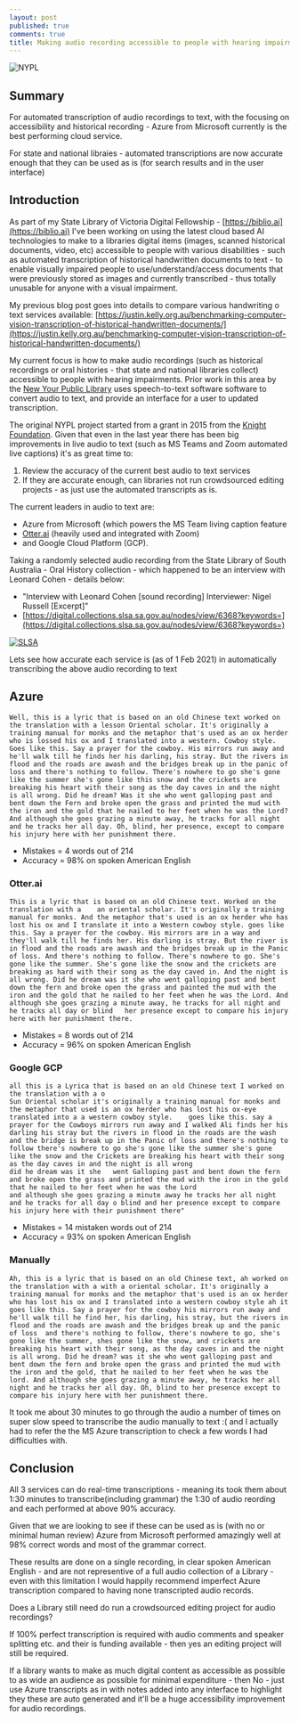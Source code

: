 ```yaml
---
layout: post
published: true
comments: true
title: Making audio recording accessible to people with hearing impairments.
---
```

![NYPL]({{site.baseurl}}/img/2021-NYPL.png)

##  Summary

For automated transcription of audio recordings to text, with the focusing on accessibility and historical recording - Azure from Microsoft currently is the best performing cloud service.

For state and national libraies - automated transcriptions are now accurate enough that they can be used as is (for search results and in the user interface)

## Introduction

As part of my State Library of Victoria Digital Fellowship - [https://biblio.ai](https://biblio.ai) I've been working on using the latest cloud based AI technologies to make to a libraries digital items (images, scanned historical documents, video, etc) accessible to people with various disabilities - such as automated transcription of historical handwritten documents to text - to enable visually impaired people to use/understand/access documents that were previously stored as images and currently transcribed - thus totally unusable for anyone with a visual impairment. 

My previous blog post goes into details to compare various handwriting o text services available: [https://justin.kelly.org.au/benchmarking-computer-vision-transcription-of-historical-handwritten-documents/](https://justin.kelly.org.au/benchmarking-computer-vision-transcription-of-historical-handwritten-documents/)

My current focus is how to make audio recordings (such as historical recordings or oral histories - that state and national libraries collect) accessible to people with hearing impairments. Prior work in this area by the [New Your Public Library](http://transcribe.oralhistory.nypl.org) uses speech-to-text software software to convert audio to text, and provide an interface for a user to updated transcription. 

The original NYPL project started from a grant in 2015 from the [Knight Foundation](https://knightfoundation.org/grants/together-we-listen). Given that even in the last year there has been big improvements in live audio to text (such as MS Teams and Zoom automated live captions) it's as great time to:

1. Review the accuracy of the current best audio to text services
1. If they are accurate enough, can libraries not run crowdsourced editing projects - as just use the automated transcripts as is. 

The current leaders in audio to text are:

* Azure from Microsoft (which powers the MS Team living caption feature
* [Otter.ai](http://otter.ai) (heavily used and integrated with Zoom)
* and Google Cloud Platform (GCP). 

Taking a randomly selected audio recording from the State Library of South Australia - Oral History collection - which happened to be an interview with Leonard Cohen - details below:

- "Interview with Leonard Cohen [sound recording] Interviewer: Nigel Russell [Excerpt]"
- [https://digital.collections.slsa.sa.gov.au/nodes/view/6368?keywords=](https://digital.collections.slsa.sa.gov.au/nodes/view/6368?keywords=)

[![SLSA]({{site.baseurl}}/img/2021-SLSA.png)](https://digital.collections.slsa.sa.gov.au/nodes/view/6368?keywords=)

Lets see how accurate each service is (as of 1 Feb 2021) in automatically transcribing the above audio recording to text


## Azure


```
Well, this is a lyric that is based on an old Chinese text worked on the translation with a lesson Oriental scholar. It's originally a training manual for monks and the metaphor that's used as an ox herder who is lossed his ox and I translated into a western. Cowboy style. Goes like this. Say a prayer for the cowboy. His mirrors run away and he'll walk till he finds her his darling, his stray. But the rivers in flood and the roads are awash and the bridges break up in the panic of loss and there's nothing to follow. There's nowhere to go she's gone like the summer she's gone like this snow and the crickets are breaking his heart with their song as the day caves in and the night is all wrong. Did he dream? Was it she who went galloping past and bent down the Fern and broke open the grass and printed the mud with the iron and the gold that he nailed to her feet when he was the Lord? And although she goes grazing a minute away, he tracks for all night and he tracks her all day. Oh, blind, her presence, except to compare his injury here with her punishment there. 
```

* Mistakes = 4 words out of 214
* Accuracy = 98% on spoken American English 

### Otter.ai


```
This is a lyric that is based on an old Chinese text. Worked on the translation with a    an oriental scholar. It's originally a training manual for monks. And the metaphor that's used is an ox herder who has lost his ox and I translate it into a Western cowboy style. goes like this. Say a prayer for the cowboy. His mirrors are in a way and they'll walk till he finds her. His darling is stray. But the river is in flood and the roads are awash and the bridges break up in the Panic of loss. And there's nothing to follow. There's nowhere to go. She's gone like the summer. She's gone like the snow and the crickets are breaking as hard with their song as the day caved in. And the night is all wrong. Did he dream was it she who went galloping past and bent down the fern and broke open the grass and painted the mud with the iron and the gold that he nailed to her feet when he was the Lord. And although she goes grazing a minute away, he tracks for all night and he tracks all day or blind   her presence except to compare his injury here with her punishment there.
```

* Mistakes = 8 words out of 214
* Accuracy = 96% on spoken American English 

### Google GCP


```
all this is a Lyrica that is based on an old Chinese text I worked on the translation with a o
Sun Oriental scholar it's originally a training manual for monks and the metaphor that used is an ox herder who has lost his ox-eye translated into a a western cowboy style.    goes like this. say a prayer for the Cowboys mirrors run away and I walked Ali finds her his darling his stray but the rivers in flood in the roads are the wash and the bridge is break up in the Panic of loss and there's nothing to follow there's nowhere to go she's gone like the summer she's gone like the snow and the Crickets are breaking his heart with their song as the day caves in and the night is all wrong
did he dream was it she   went Galloping past and bent down the fern and broke open the grass and printed the mud with the iron in the gold that he nailed to her feet when he was the Lord
and although she goes grazing a minute away he tracks her all night and he tracks for all day o blind and her presence except to compare his injury here with their punishment there"
```

* Mistakes = 14 mistaken words out of 214
* Accuracy = 93% on spoken American English 

### Manually

```
Ah, this is a lyric that is based on an old Chinese text, ah worked on the translation with a with a oriental scholar. It's originally a training manual for monks and the metaphor that's used is an ox herder who has lost his ox and I translated into a western cowboy style ah it goes like this. Say a prayer for the cowboy his mirrors run away and he'll walk till he find her, his darling, his stray, but the rivers in flood and the roads are awash and the bridges break up and the panic of loss  and there's nothing to follow, there's nowhere to go, she's gone like the summer, shes gone like the snow, and crickets are breaking his heart with their song, as the day caves in and the night is all wrong. Did he dream? was it she who went galloping past and bent down the fern and broke open the grass and printed the mud with the iron and the gold, that he nailed to her feet when he was the lord. And although she goes grazing a minute away, he tracks her all night and he tracks her all day. Oh, blind to her presence except to compare his injury here with her punishment there.
```

It took me about 30 minutes to go through the audio a number of times on super slow speed to transcribe the audio manually to text :( and I actually had to refer the the MS Azure transcription  to check a few words I had difficulties with.

## Conclusion

All 3 services can do real-time transcriptions - meaning its took them about 1:30 minutes to transcribe(including grammar) the 1:30 of audio reording and each performed at above 90% accuracy. 

Given that we are looking to see if these can be used as is (with no or minimal human review) Azure from Microsoft performed amazingly well at 98% correct words and most of the grammar correct.

These results are done on a single recording, in clear spoken American English - and are not representive of a full audio collection of a Library - even with this limitation I would happily recommend imperfect Azure transcription compared to having none transcripted audio records.

Does a Library still need do run a crowdsourced editing project for audio recordings? 

If 100% perfect transcription is required with audio comments and speaker splitting etc. and their is funding available - then yes an editing project will still be required.

If a library wants to make as much digital content as accessible as possible to as wide an audience as possible for minimal expenditure - then No - just use Azure transcripts as in with notes added into any interface to highlight they these are auto generated and it'll be a huge accessibility improvement for audio recordings.
